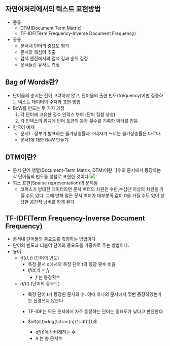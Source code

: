 ## 자연어처리에서의 텍스트 표현방법
- 종류
	- DTM(Document Term Matrix)
	- TF-IDF(Term Frequency-Inverse Document Frequency)
- 응용
	- 문서내 단어의 중요도 평가
	- 문서의 핵심어 추출
	- 검색 엔진에서의 검색 결과 순위 결정
	- 문서들간 유사도 측정


## Bag of Words란?  
- 단어들의 순서는 전혀 고려하지 않고, 단어들의 출현 빈도(frequency)에만 집중하는 텍스트 데이터의 수치화 표현 방법  
- BoW를 만드는 두 가지 과정  
	 1.  각 단어에 고유한 정수 인덱스 부여  (단어 집합 생성)  
	 2.   각 인덱스의 위치에 단어 토큰의 등장 횟수를 기록한 벡터를 만듬  
- 한국어 예제  
	- 문서1 : 정부가 발표하는 물가상승률과 소비자가 느끼는 물가상승률은 다르다.  
	- 문서1에 대한 BoW 만들기
	

## DTM이란?
- 문서 단어 행렬(Document-Term Matrix, DTM)이란 다수의 문서에서 등장하는 각 단어들의 빈도를 행렬로 표현한 것이다
![](DTM.png)
- 희소 표현(Sparse representation)의 문제점
	- 코퍼스가 방대한 데이터라면 문서 벡터의 차원은 수만,수십만 이상의 차원을 가질 수도 있다. 그에 반해 많은 문서 벡터가 대부분의 값이 0을 가질 수도 있어 상당한 공간적 낭비를 하게 된다


## TF-IDF(Term Frequency-Inverse Document Frequency)
- 문서내 단어들의 중요도를 측정하는 방법이다
- 단어의 빈도과 더불어 단어의 중요도를 가중치로 주는 방법이다.
- 용어
	- $tf(d,t)$ (단어의 빈도)
		- 특정 문서 d에서의 특정 단어 t의 등장 횟수 비율
		- $tf(d,t)=f_t$  
			- $f$ 는 등장횟수
	- $df(t)$ (단어의 중요도) 
		- 특정 단어 t가 등장한 문서의 수. 이때 하나의 문서에서 몇번 등장하였는가는 신경쓰지 않는다
		- TF-IDF는 모든 문서에서 자주 등장하는 단어는 중요도가 낮다고 판단한다
		
		- $idf(d,t)=log(\cfrac{n}{1+df(t)})$
			- $df(t)$에 반비례하는 수
			- $n$ 는 총 문서수
